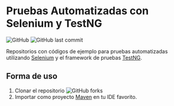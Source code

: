 # Pruebas Automatizadas con Selenium y TestNG
![GitHub](https://img.shields.io/github/license/framorac/selenium-testng) ![GitHub last commit](https://img.shields.io/github/last-commit/framorac/selenium-testng)

Repositorios con códigos de ejemplo para pruebas automatizadas utilizando [Selenium](https://www.selenium.dev/) y el framework de pruebas [TestNG](https://testng.org/doc/index.html).

## Forma de uso

1. Clonar el repositorio ![GitHub forks](https://img.shields.io/github/forks/framorac/selenium-testng?style=social)
2. Importar como proyecto [Maven](https://maven.apache.org/) en tu IDE favorito.
